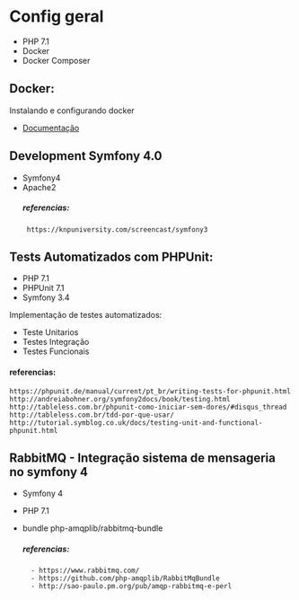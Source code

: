 # Config geral
 - PHP 7.1
 - Docker
 - Docker Composer

## Docker: 
Instalando e configurando docker

- [Documentação](./README-docker.md)

## Development Symfony 4.0 

 - Symfony4
 - Apache2
    ##### referencias:
        https://knpuniversity.com/screencast/symfony3

## Tests Automatizados com PHPUnit:

- PHP 7.1
- PHPUnit 7.1
- Symfony 3.4

Implementação de testes automatizados: 
   - Teste Unitarios 
   - Testes Integração
   - Testes Funcionais

#### referencias:
    https://phpunit.de/manual/current/pt_br/writing-tests-for-phpunit.html
    http://andreiabohner.org/symfony2docs/book/testing.html
    http://tableless.com.br/phpunit-como-iniciar-sem-dores/#disqus_thread
    http://tableless.com.br/tdd-por-que-usar/
    http://tutorial.symblog.co.uk/docs/testing-unit-and-functional-phpunit.html
  

## RabbitMQ - Integração sistema de mensageria no symfony 4

- Symfony 4
- PHP 7.1
- bundle php-amqplib/rabbitmq-bundle

    ##### referencias:
        - https://www.rabbitmq.com/
        - https://github.com/php-amqplib/RabbitMqBundle
        - http://sao-paulo.pm.org/pub/amqp-rabbitmq-e-perl